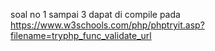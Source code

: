 soal no 1 sampai 3 dapat di compile pada https://www.w3schools.com/php/phptryit.asp?filename=tryphp_func_validate_url
